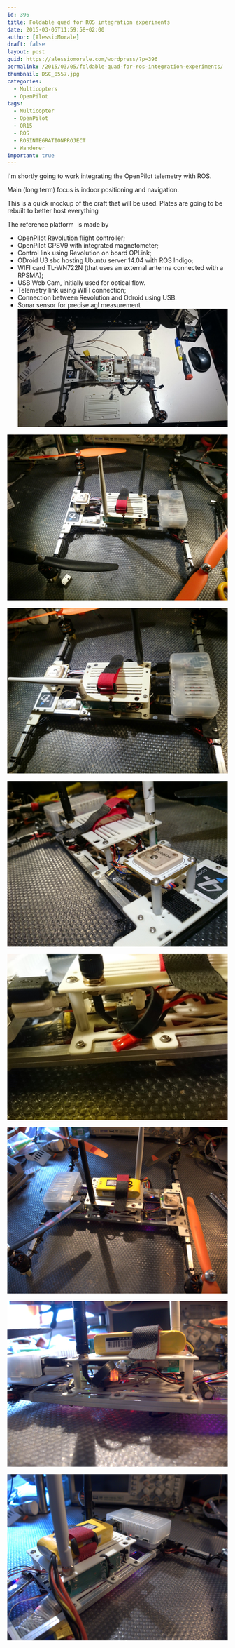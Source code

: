 ```yaml
---
id: 396
title: Foldable quad for ROS integration experiments
date: 2015-03-05T11:59:58+02:00
author: [AlessioMorale]
draft: false
layout: post
guid: https://alessiomorale.com/wordpress/?p=396
permalink: /2015/03/05/foldable-quad-for-ros-integration-experiments/
thumbnail: DSC_0557.jpg
categories:
  - Multicopters
  - OpenPilot
tags:
  - Multicopter
  - OpenPilot
  - OR15
  - ROS
  - ROSINTEGRATIONPROJECT
  - Wanderer
important: true
---
```


I'm shortly going to work integrating the OpenPilot telemetry with ROS.

Main (long term) focus is indoor positioning and navigation.

This is a quick mockup of the craft that will be used. Plates are going to be rebuilt to better host everything

The reference platform  is made by

- OpenPilot Revolution flight controller;
- OpenPilot GPSV9 with integrated magnetometer;
- Control link using Revolution on board OPLink;
- ODroid U3 sbc hosting Ubuntu server 14.04 with ROS Indigo;
- WIFI card TL-WN722N (that uses an external antenna connected with a RPSMA);
- USB Web Cam, initially used for optical flow.
- Telemetry link using WIFI connection;
- Connection between Revolution and Odroid using USB.
- Sonar sensor for precise agl measurement
  ![](DSC_000001.jpg)

![](DSC_0554.jpg)

![](DSC_0555.jpg)

![](DSC_0557.jpg)

![](DSC_0559.jpg)

![](P1020406.jpg)

![](P1020407.jpg)

![](P1020408.jpg)
